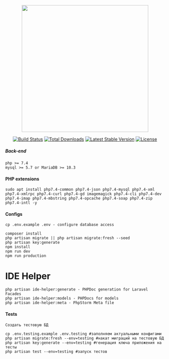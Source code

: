 <p align="center"><a href="https://laravel.com" target="_blank"><img src="https://raw.githubusercontent.com/laravel/art/master/logo-lockup/5%20SVG/2%20CMYK/1%20Full%20Color/laravel-logolockup-cmyk-red.svg" width="400"></a></p>

<p align="center">
<a href="https://travis-ci.org/laravel/framework"><img src="https://travis-ci.org/laravel/framework.svg" alt="Build Status"></a>
<a href="https://packagist.org/packages/laravel/framework"><img src="https://img.shields.io/packagist/dt/laravel/framework" alt="Total Downloads"></a>
<a href="https://packagist.org/packages/laravel/framework"><img src="https://img.shields.io/packagist/v/laravel/framework" alt="Latest Stable Version"></a>
<a href="https://packagist.org/packages/laravel/framework"><img src="https://img.shields.io/packagist/l/laravel/framework" alt="License"></a>
</p>

##### Back-end
```
php >= 7.4
mysql >= 5.7 or MariaDB >= 10.3
```

#### PHP extensions
```shell script
sudo apt install php7.4-common php7.4-json php7.4-mysql php7.4-xml php7.4-xmlrpc php7.4-curl php7.4-gd imagemagick php7.4-cli php7.4-dev php7.4-imap php7.4-mbstring php7.4-opcache php7.4-soap php7.4-zip php7.4-intl -y
```

#### Configs
```shell script
cp .env.example .env - configure database access
```

```shell script
composer install
php artisan migrate || php artisan migrate:fresh --seed 
php artisan key:generate
npm install
npm run dev
npm run production
```

# IDE Helper
```shell script
php artisan ide-helper:generate - PHPDoc generation for Laravel Facades
php artisan ide-helper:models - PHPDocs for models
php artisan ide-helper:meta - PhpStorm Meta file
```

#### Tests
```shell script
Создать тестовую БД

cp .env.testing.example .env.testing #заполняем актуальными конфигами
php artisan migrate:fresh --env=testing #накат миграций на тестовую БД
php artisan key:generate --env=testing #генерация ключа приложения на тесты
php artisan test --env=testing #запуск тестов
```
